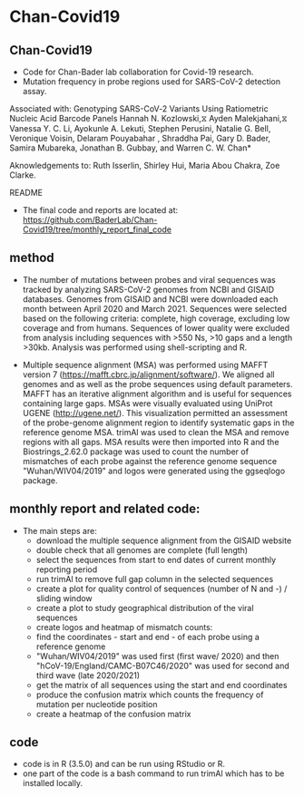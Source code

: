 # Chan-Covid19

## Chan-Covid19
 * Code for Chan-Bader lab collaboration for Covid-19 research. 
 * Mutation frequency in probe regions used for SARS-CoV-2 detection assay.

Associated with: Genotyping SARS-CoV‐2 Variants Using Ratiometric Nucleic Acid Barcode Panels Hannah N. Kozlowski,⧖ Ayden Malekjahani,⧖ Vanessa Y. C. Li, Ayokunle A. Lekuti, Stephen Perusini, Natalie G. Bell, Veronique Voisin, Delaram Pouyabahar , Shraddha Pai, Gary D. Bader, Samira Mubareka, Jonathan B. Gubbay, and Warren C. W. Chan*

Aknowledgements to: Ruth Isserlin, Shirley Hui, Maria Abou Chakra, Zoe Clarke.

README
 * The final code and reports are located at: https://github.com/BaderLab/Chan-Covid19/tree/monthly_report_final_code


## method
* The number of mutations between probes and viral sequences was tracked by analyzing SARS-CoV-2 genomes from NCBI and GISAID databases. Genomes from GISAID and NCBI were downloaded each month between April 2020 and March 2021. Sequences were selected based on the following criteria: complete, high coverage, excluding low coverage and from humans. Sequences of lower quality were excluded from analysis including sequences with >550 Ns, >10 gaps and a length >30kb. Analysis was performed using shell-scripting and R.

 * Multiple sequence alignment (MSA) was performed using MAFFT version 7 (https://mafft.cbrc.jp/alignment/software/). We aligned all genomes and as well as the probe sequences using default parameters. MAFFT has an iterative alignment algorithm and is useful for sequences containing large gaps. MSAs were visually evaluated using UniProt UGENE (http://ugene.net/). This visualization permitted an assessment of the probe-genome alignment region to identify systematic gaps in the reference genome MSA. trimAl was used to clean the MSA and remove regions with all gaps. MSA results were then imported into R and the Biostrings_2.62.0 package was used to count the number of mismatches of each probe against the reference genome sequence "Wuhan/WIV04/2019" and logos were generated using the ggseqlogo package.


 ## monthly report and related code:
 * The main steps are:
   * download the multiple sequence alignment from the GISAID website 
   * double check that all genomes are complete (full length)
   * select the sequences from start to end dates of current monthly reporting period
   * run trimAl to remove full gap column in the selected sequences
   * create a plot for quality control of sequences (number of N and -) / sliding window
   * create a plot to study geographical distribution of the viral sequences
   * create logos and heatmap of mismatch counts:
    * find the coordinates - start and end - of each probe using a reference genome
    * "Wuhan/WIV04/2019" was used first (first wave/ 2020) and then "hCoV-19/England/CAMC-B07C46/2020" was used for second and third wave (late 2020/2021)
    * get the matrix of all sequences using the start and end coordinates
    * produce the confusion matrix which counts the frequency of mutation per nucleotide position
    * create a heatmap of the confusion matrix

 ## code
  * code is in R (3.5.0) and can be run using RStudio or R.
  * one part of the code is a bash command to run trimAl which has to be installed locally.
  
